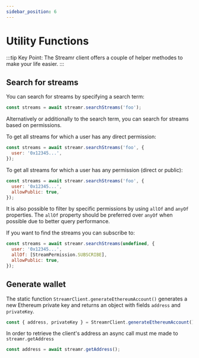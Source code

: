 ```yaml
---
sidebar_position: 6
---
```


# Utility Functions

:::tip Key Point:
The Streamr client offers a couple of helper methodes to make your life easier.
:::

## Search for streams

You can search for streams by specifying a search term:

```js
const streams = await streamr.searchStreams('foo');
```

Alternatively or additionally to the search term, you can search for streams based on permissions.

To get all streams for which a user has any direct permission:

```js
const streams = await streamr.searchStreams('foo', {
  user: '0x12345...',
});
```

To get all streams for which a user has any permission (direct or public):

```js
const streams = await streamr.searchStreams('foo', {
  user: '0x12345...',
  allowPublic: true,
});
```

It is also possible to filter by specific permissions by using `allOf` and `anyOf` properties. The `allOf` property should be preferred over `anyOf` when possible due to better query performance.

If you want to find the streams you can subscribe to:

```js
const streams = await streamr.searchStreams(undefined, {
  user: '0x12345...',
  allOf: [StreamPermission.SUBSCRIBE],
  allowPublic: true,
});
```

## Generate wallet

The static function `StreamrClient.generateEthereumAccount()` generates a new Ethereum private key and returns an object with fields `address` and `privateKey`.

```js
const { address, privateKey } = StreamrClient.generateEthereumAccount();
```

In order to retrieve the client's address an async call must me made to `streamr.getAddress`

```js
const address = await streamr.getAddress();
```
